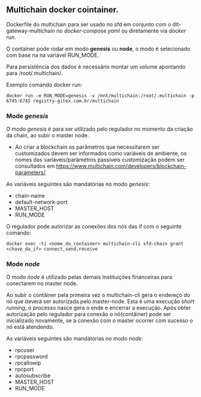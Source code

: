 ## Multichain docker cointainer.

Dockerfile do multichain para ser usado no sfd em conjunto com o dlt-gateway-multichain no _docker-compose.yaml_  ou diretamente via _docker run_.

O container pode rodar em modo **genesis** ou **node**, o modo é selecionado com base na na variável RUN_MODE. 


Para persistência dos dados é necessário montar um volume apontando para /root/.multichain/.

Exemplo comando docker run:
```
docker run -e RUN_MODE=genesis -v /mnt/multichain:/root/.multichain -p 6745:6745 registry-gitex.com.br/multichain
```


### Mode _genesis_

O modo _genesis_ é para ser utilizado pelo regulador no momento da criação da chain, ao subir o master node.

+ Ao criar a blockchain os parâmetros que necessitarem ser customizados devem ser informados como variáveis de ambiente, os nomes das variáveis/parâmetros passíveis customização podem ser consultados em https://www.multichain.com/developers/blockchain-parameters/. 

As variáveis seguintes são mandatórias no modo _genesis_:
- chain-name
- default-network-port
- MASTER_HOST
- RUN_MODE

O regulador pode autorizar as conexões dos nós das if com o seguinte comando:

```
docker exec -ti <nome_do_container> multichain-cli sfd-chain grant <chave_da_if> connect,send,receive
```

### Mode _node_

O modo _node_ é utilizado pelas demais Instituições financeiras para conectarem no master node.

Ao subir o contâiner pela primeira vez o multichain-cli gera o endereço do nó que deverá ser autorizada pelo master-node. Esta é uma execução _short running_, o processo nasce gera o ende  e encerrar a execução. Após obter autorização pelo regulador para conexão o nó(contâiner) pode ser inicializado novamente, se a conexão com o master ocorrer com sucesso o nó está atendendo.

As variáveis seguintes são mandatórias no modo _node_:
- rpcuser
- rpcpassword
- rpcallowip
- rpcport
- autosubscribe
- MASTER_HOST
- RUN_MODE
